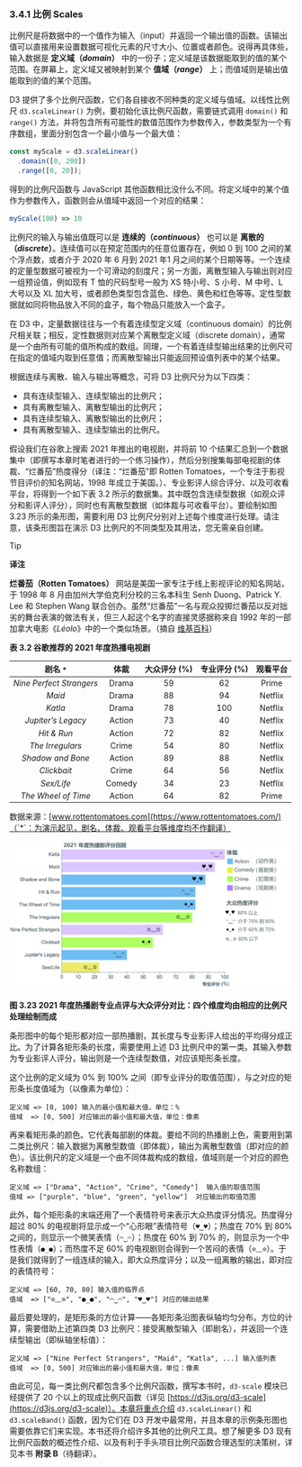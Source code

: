 ### 3.4.1 比例 Scales

比例尺是将数据中的一个值作为输入（input）并返回一个输出值的函数。该输出值可以直接用来设置数据可视化元素的尺寸大小、位置或者颜色。说得再具体些，输入数据是 **定义域（*domain*）** 中的一份子；定义域是该数据能取到的值的某个范围。在屏幕上，定义域又被映射到某个 **值域（*range*）** 上；而值域则是输出值能取到的值的某个范围。

D3 提供了多个比例尺函数，它们各自接收不同种类的定义域与值域。以线性比例尺 `d3.scaleLinear()` 为例，要初始化该比例尺函数，需要链式调用 `domain()` 和 `range()` 方法，并将包含所有可能性的数值范围作为参数传入，参数类型为一个有序数组，里面分别包含一个最小值与一个最大值：

```js
const myScale = d3.scaleLinear()
  .domain([0, 200])
  .range([0, 20]);
```

得到的比例尺函数与 JavaScript 其他函数相比没什么不同。将定义域中的某个值作为参数传入，函数则会从值域中返回一个对应的结果：

```js
myScale(100) => 10
```

比例尺的输入与输出值既可以是 **连续的（*continuous*）** 也可以是 **离散的（*discrete*）**。连续值可以在预定范围内的任意位置存在，例如 0 到 100 之间的某个浮点数，或者介于 2020 年 6 月到 2021 年1 月之间的某个日期等等。一个连续的定量型数据可被视为一个可滑动的刻度尺；另一方面，离散型输入与输出则对应一组预设值，例如现有 T 恤的尺码型号一般为 XS 特小号、S 小号、M 中号、L 大号以及 XL 加大号，或者颜色类型包含蓝色、绿色、黄色和红色等等。定性型数据就如同将物品放入不同的盒子，每个物品只能放入一个盒子。

在 D3 中，定量数据往往与一个有着连续型定义域（continuous domain）的比例尺相关联；相反，定性数据则对应某个离散型定义域（discrete domain），通常是一个由所有可能的值所构成的数组。同理，一个有着连续型输出结果的比例尺可在指定的值域内取到任意值；而离散型输出只能返回预设值列表中的某个结果。

根据连续与离散、输入与输出等概念，可将 D3 比例尺分为以下四类：

- 具有连续型输入、连续型输出的比例尺；
- 具有离散型输入、离散型输出的比例尺；
- 具有连续型输入、离散型输出的比例尺；
- 具有离散型输入、连续型输出的比例尺。

假设我们在谷歌上搜索 2021 年推出的电视剧，并将前 10 个结果汇总到一个数据集中（即撰写本章时笔者进行的一个练习操作），然后分别搜集每部电视剧的体裁、“烂番茄”热度得分（译注：“烂番茄”即 Rotten Tomatoes，一个专注于影视节目评价的知名网站，1998 年成立于美国。）、专业影评人综合评分、以及可收看平台，将得到一个如下表 3.2 所示的数据集。其中既包含连续型数据（如观众评分和影评人评分），同时也有离散型数据（如体裁与可收看平台）。要绘制如图 3.23 所示的条形图，需要利用 D3 比例尺分别对上述每个维度进行处理。请注意，该条形图旨在演示 D3 比例尺的不同类型及其用法，您无需亲自创建。

> [!tip]
>
> **译注**
>
> **烂番茄（Rotten Tomatoes）** 网站是美国一家专注于线上影视评论的知名网站，于 1998 年 8 月由加州大学伯克利分校的三名本科生 Senh Duong、Patrick Y. Lee 和 Stephen Wang 联合创办。虽然“烂番茄”一名与观众投掷烂番茄以反对拙劣的舞台表演的做法有关，但三人起这个名字的直接灵感据称来自 1992 年的一部加拿大电影《*Léolo*》中的一个类似场景。（摘自 [维基百科](https://en.wikipedia.org/wiki/Rotten_Tomatoes)）

**表 3.2 谷歌推荐的 2021 年度热播电视剧**

|         剧名 `*`         |  体裁  | 大众评分 (%) | 专业评分 (%) | 观看平台 |
| :----------------------: | :----: | :----------: | :----------: | :------: |
| *Nine Perfect Strangers* | Drama  |      59      |      62      |  Prime   |
|          *Maid*          | Drama  |      88      |      94      | Netflix  |
|         *Katla*          | Drama  |      78      |     100      | Netflix  |
|    *Jupiter’s Legacy*    | Action |      73      |      40      | Netflix  |
|       *Hit & Run*        | Action |      72      |      82      | Netflix  |
|     *The Irregulars*     | Crime  |      54      |      80      | Netflix  |
|    *Shadow and Bone*     | Action |      89      |      88      | Netflix  |
|       *Clickbait*        | Crime  |      64      |      56      | Netflix  |
|        *Sex/Life*        | Comedy |      34      |      23      | Netflix  |
|   *The Wheel of Time*    | Action |      64      |      82      |  Prime   |

数据来源：[www.rottentomatoes.com](https://www.rottentomatoes.com/)（`*`：为演示起见，剧名、体裁、观看平台等维度均不作翻译）

![Figure 3.23 Critics and popular reviews of 2021 TV series: a visualization with a scale from each family](../../../assets/3.23.1.png)

**图 3.23 2021 年度热播剧专业点评与大众评分对比：四个维度均由相应的比例尺处理绘制而成**

条形图中的每个矩形都对应一部热播剧，其长度与专业影评人给出的平均得分成正比。为了计算各矩形条的长度，需要使用上述 D3 比例尺中的第一类。其输入参数为专业影评人评分，输出则是一个连续型数值，对应该矩形条长度。

这个比例的定义域为 0% 到 100% 之间（即专业评分的取值范围），与之对应的矩形条长度值域为（以像素为单位）：

```properties
定义域 => [0, 100] 输入的最小值和最大值，单位：%
值域  => [0, 500] 对应输出的最小值和最大值，单位：像素
```

再来看矩形条的颜色。它代表每部剧的体裁。要给不同的热播剧上色，需要用到第二类比例尺：输入数据为离散型数值（即体裁），输出为离散型数值（即对应的颜色）。该比例尺的定义域是一个由不同体裁构成的数组，值域则是一个对应的颜色名称数组：

```properties
定义域 => ["Drama", "Action", "Crime", "Comedy"]  输入值的取值范围
值域 => ["purple", "blue", "green", "yellow"]  对应输出的取值范围
```

此外，每个矩形条的末端还用了一个表情符号来表示大众热度评分情况。热度得分超过 80% 的电视剧将显示成一个“心形眼”表情符号（`♥‿♥`）；热度在 70% 到 80% 之间的，则显示一个微笑表情（`⌒‿⌒`）；热度在 60% 到 70% 的，则显示为一个中性表情（`●_●`）；而热度不足 60% 的电视剧则会得到一个苦闷的表情（`⊙﹏⊙`）。于是我们就得到了一组连续的输入，即大众热度评分；以及一组离散的输出，即对应的表情符号：

```properties
定义域 => [60, 70, 80] 输入值的临界点
值域  => ["⊙﹏⊙", "●_●", "⌒‿⌒", "♥‿♥"] 对应的输出结果
```

最后要处理的，是矩形条的方位计算——各矩形条沿图表纵轴均匀分布。方位的计算，需要借助上述第四类 D3 比例尺：接受离散型输入（即剧名），并返回一个连续型输出（即纵轴坐标值）：

```properties
定义域 => ["Nine Perfect Strangers", "Maid", "Katla", ...] 输入值列表
值域  => [0, 500] 对应输出的最小值和最大值，单位：像素
```

由此可见，每一类比例尺都包含多个比例尺函数，撰写本书时，`d3-scale` 模块已经提供了 20 个以上的现成比例尺函数（详见 [https://d3js.org/d3-scale](https://d3js.org/d3-scale)）。本章将重点介绍 `d3.scaleLinear()` 和 `d3.scaleBand()` 函数，因为它们在 D3 开发中最常用，并且本章的示例条形图也需要依靠它们来实现。本书还将介绍许多其他的比例尺工具。想了解更多 D3 现有比例尺函数的概述性介绍、以及有利于手头项目比例尺函数合理选型的决策树，详见本书 **附录 B**（待翻译）。
